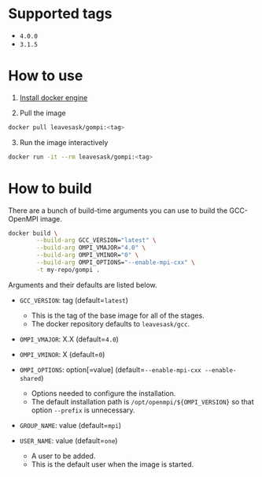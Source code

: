 # Supported tags

- `4.0.0`
- `3.1.5`

# How to use

1. [Install docker engine](https://docs.docker.com/install/)

2. Pull the image
  ```bash
  docker pull leavesask/gompi:<tag>
  ```

3. Run the image interactively
  ```bash
  docker run -it --rm leavesask/gompi:<tag>
  ```

# How to build

There are a bunch of build-time arguments you can use to build the GCC-OpenMPI image.

```bash
docker build \
        --build-arg GCC_VERSION="latest" \
        --build-arg OMPI_VMAJOR="4.0" \
        --build-arg OMPI_VMINOR="0" \
        --build-arg OMPI_OPTIONS="--enable-mpi-cxx" \
        -t my-repo/gompi .
```

Arguments and their defaults are listed below.

- `GCC_VERSION`: tag (default=`latest`)
  - This is the tag of the base image for all of the stages.
  - The docker repository defaults to `leavesask/gcc`.

- `OMPI_VMAJOR`: X.X (default=`4.0`)

- `OMPI_VMINOR`: X (default=`0`)

- `OMPI_OPTIONS`: option\[=value\] (default=`--enable-mpi-cxx --enable-shared`)
  - Options needed to configure the installation.
  - The default installation path is `/opt/openmpi/${OMPI_VERSION}` so that option `--prefix` is unnecessary.

- `GROUP_NAME`: value (default=`mpi`)
- `USER_NAME`: value (default=`one`)
  - A user to be added.
  - This is the default user when the image is started.
